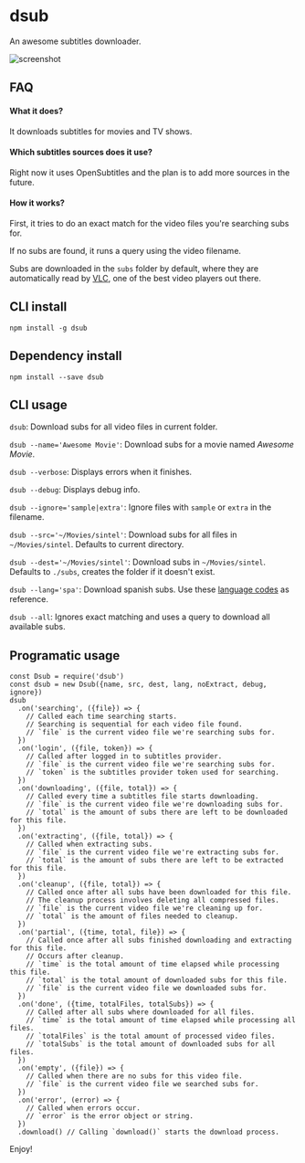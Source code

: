 # dsub
An awesome subtitles downloader.

![screenshot](https://cldup.com/fb3MzuvUuk.gif)

## FAQ
#### What it does?

It downloads subtitles for movies and TV shows.

#### Which subtitles sources does it use?
Right now it uses OpenSubtitles and the plan is to add more sources in the future.

#### How it works?

First, it tries to do an exact match for the video files you're searching subs for.

If no subs are found, it runs a query using the video filename.

Subs are downloaded in the `subs` folder by default, where they are automatically
read by [VLC](https://www.videolan.org/vlc/), one of the best video players out there.

## CLI install

`npm install -g dsub`

## Dependency install

`npm install --save dsub`

## CLI usage

`dsub`: Download subs for all video files in current folder.

`dsub --name='Awesome Movie'`: Download subs for a movie named _Awesome Movie_.

`dsub --verbose`: Displays errors when it finishes.

`dsub --debug`: Displays debug info.

`dsub --ignore='sample|extra'`: Ignore files with `sample` or `extra` in the filename.

`dsub --src='~/Movies/sintel'`: Download subs for all files in `~/Movies/sintel`.
Defaults to current directory.

`dsub --dest='~/Movies/sintel'`: Download subs in `~/Movies/sintel`.
Defaults to `./subs`, creates the folder if it doesn't exist.

`dsub --lang='spa'`: Download spanish subs. Use these [language codes](https://en.wikipedia.org/wiki/List_of_ISO_639-2_codes) as reference.

`dsub --all`: Ignores exact matching and uses a query to download all available subs.

## Programatic usage

```
const Dsub = require('dsub')
const dsub = new Dsub({name, src, dest, lang, noExtract, debug, ignore})
dsub
  .on('searching', ({file}) => {
    // Called each time searching starts.
    // Searching is sequential for each video file found.
    // `file` is the current video file we're searching subs for.
  })
  .on('login', ({file, token}) => {
    // Called after logged in to subtitles provider.
    // `file` is the current video file we're searching subs for.
    // `token` is the subtitles provider token used for searching.
  })
  .on('downloading', ({file, total}) => {
    // Called every time a subtitles file starts downloading.
    // `file` is the current video file we're downloading subs for.
    // `total` is the amount of subs there are left to be downloaded for this file.
  })
  .on('extracting', ({file, total}) => {
    // Called when extracting subs.
    // `file` is the current video file we're extracting subs for.
    // `total` is the amount of subs there are left to be extracted for this file.
  })
  .on('cleanup', ({file, total}) => {
    // Called once after all subs have been downloaded for this file.
    // The cleanup process involves deleting all compressed files.
    // `file` is the current video file we're cleaning up for.
    // `total` is the amount of files needed to cleanup.
  })
  .on('partial', ({time, total, file}) => {
    // Called once after all subs finished downloading and extracting for this file.
    // Occurs after cleanup.
    // `time` is the total amount of time elapsed while processing this file.
    // `total` is the total amount of downloaded subs for this file.
    // `file` is the current video file we downloaded subs for.
  })
  .on('done', ({time, totalFiles, totalSubs}) => {
    // Called after all subs where downloaded for all files.
    // `time` is the total amount of time elapsed while processing all files.
    // `totalFiles` is the total amount of processed video files.
    // `totalSubs` is the total amount of downloaded subs for all files.
  })
  .on('empty', ({file}) => {
    // Called when there are no subs for this video file.
    // `file` is the current video file we searched subs for.
  })
  .on('error', (error) => {
    // Called when errors occur.
    // `error` is the error object or string.
  })
  .download() // Calling `download()` starts the download process.
```

Enjoy!
